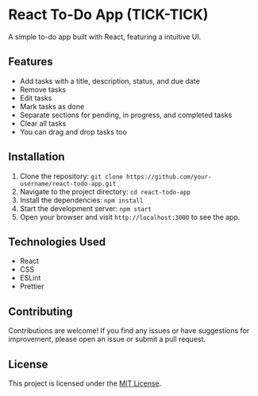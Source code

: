 # React To-Do App (TICK-TICK)

A simple to-do app built with React, featuring a intuitive UI.

## Features

- Add tasks with a title, description, status, and due date
- Remove tasks
- Edit tasks
- Mark tasks as done
- Separate sections for pending, in progress, and completed tasks
- Clear all tasks
- You can drag and drop tasks too

## Installation

1. Clone the repository:
```git clone https://github.com/your-username/react-todo-app.git```
2. Navigate to the project directory:
```cd react-todo-app```
3. Install the dependencies:
```npm install```
4. Start the development server:
```npm start```
5. Open your browser and visit `http://localhost:3000` to see the app.

## Technologies Used

- React
- CSS
- ESLint
- Prettier

## Contributing

Contributions are welcome! If you find any issues or have suggestions for improvement, please open an issue or submit a pull request.

## License

This project is licensed under the [MIT License](LICENSE).
